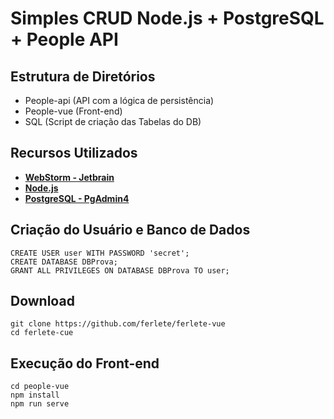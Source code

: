 # Simples CRUD Node.js + PostgreSQL + People API

## Estrutura de Diretórios

* People-api (API com a lógica de persistência)
* People-vue (Front-end)
* SQL (Script de criação das Tabelas do DB)

## Recursos Utilizados
* **[WebStorm - Jetbrain]((https://www.postgresql.org/download/))**
* **[Node.js](https://nodejs.org/en/)**
* **[PostgreSQL - PgAdmin4](https://www.postgresql.org/download/)**


## Criação do Usuário e Banco de Dados
```
CREATE USER user WITH PASSWORD 'secret';
CREATE DATABASE DBProva;
GRANT ALL PRIVILEGES ON DATABASE DBProva TO user;
```

## Download

```
git clone https://github.com/ferlete/ferlete-vue
cd ferlete-cue
```


## Execução do Front-end

```
cd people-vue
npm install
npm run serve
```